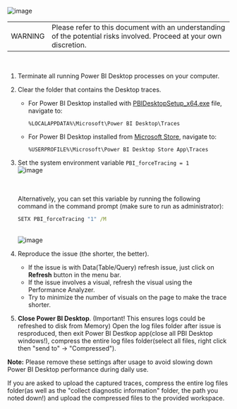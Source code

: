 ![image](https://github.com/user-attachments/assets/8a398eba-7fa8-495a-b693-73d4425b752b)<br>
<table>
<td>WARNING</td>
<td>Please refer to this document with an understanding of the potential risks involved. Proceed at your own discretion.</td>
</table>
<br>


1. Terminate all running Power BI Desktop processes on your computer.

2. Clear the folder that contains the Desktop traces. 
   - For Power BI Desktop installed with [PBIDesktopSetup_x64.exe](https://aka.ms/pbiSingleInstaller) file, navigate to:
     ```
     %LOCALAPPDATA%\Microsoft\Power BI Desktop\Traces
     ```
   - For Power BI Desktop installed from [Microsoft Store](ms-windows-store:), navigate to:
     ```
     %USERPROFILE%\Microsoft\Power BI Desktop Store App\Traces
     ```

3. Set the system environment variable `PBI_forceTracing = 1`
   <br>![image](https://github.com/user-attachments/assets/2b7654bd-8225-4d1f-a74d-c06f5960f366)

   <br><br>Alternatively, you can set this variable by running the following command in the command prompt (make sure to run as administrator):
   ```cmd
   SETX PBI_forceTracing "1" /M
   ```
   <br>![image](https://github.com/user-attachments/assets/a16680e3-103e-41f5-984c-43eacb63bb0e)


4. Reproduce the issue (the shorter, the better).
   - If the issue is with Data(Table/Query) refresh issue, just click on **Refresh** button in the menu bar.
   - If the issue involves a visual, refresh the visual using the Performance Analyzer.
   - Try to minimize the number of visuals on the page to make the trace shorter.

5. **Close Power BI Desktop**. (Important! This ensures logs could be refreshed to disk from Memory)
Open the log files folder after issue is resproduced, then exit Power BI Destkop app(close all PBI Desktop windows!), compress the entire log files folder(select all files, right click then "send to" -> "Compressed").

**Note:** Please remove these settings after usage to avoid slowing down Power BI Desktop performance during daily use.

If you are asked to upload the captured traces, compress the entire log files folder(as well as the "collect diagnostic information" folder, the path you noted down!) and upload the compressed files to the provided workspace. 
